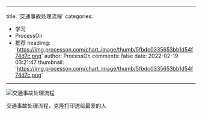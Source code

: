 
---
title: '交通事故处理流程'
categories: 
 - 学习
 - ProcessOn
 - 推荐
headimg: 'https://img.processon.com/chart_image/thumb/5fbdc0335653bb1d54f74d7c.png'
author: ProcessOn
comments: false
date: 2022-02-19 03:21:47
thumbnail: 'https://img.processon.com/chart_image/thumb/5fbdc0335653bb1d54f74d7c.png'
---

<div>   
<img class="thumb" alt="交通事故处理流程" src="https://img.processon.com/chart_image/thumb/5fbdc0335653bb1d54f74d7c.png" referrerpolicy="no-referrer">
<p>交通事故处理流程，克隆打印送给最爱的人</p>  
</div>
            